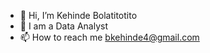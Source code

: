 - 👋 Hi, I’m Kehinde Bolatitotito
- 👀 I am a Data Analyst 
- 📫 How to reach me bkehinde4@gmail.com 

<!---
Iamkhennie/Iamkhennie is a ✨ special ✨ repository because its `README.md` (this file) appears on your GitHub profile.
You can click the Preview link to take a look at your changes.
--->
